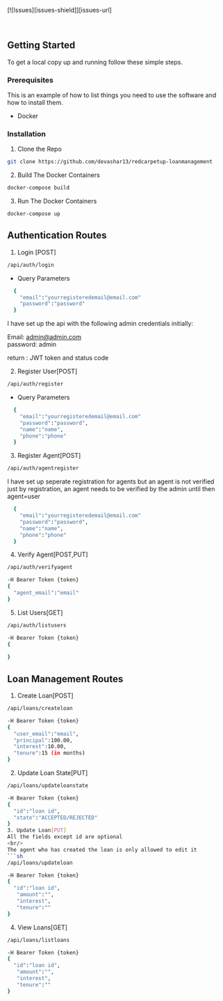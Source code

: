 [![Issues][issues-shield]][issues-url]

<br />
<p align="center">
  <!-- <a href="https://github.com/devashar13">
    
  </a> -->

  <h3 align="center">LoanManagement System</h3>

  <p align="center">
    YOUR_SHORT_DESCRIPTION
    <br />
    <a href="https://github.com/roerohan/Template"><strong>Explore the docs »</strong></a>
    <br />
    <br />
    <a href="https://github.com/roerohan/Template">View Demo</a>
    ·
    <a href="https://github.com/roerohan/Template/issues">Report Bug</a>
    ·
    <a href="https://github.com/roerohan/Template/issues">Request Feature</a>
  </p>
</p>



### Built With

* Django
* Djangorestframework
* MySQL
* docker-compose
* Docker


<!-- GETTING STARTED -->
## Getting Started

To get a local copy up and running follow these simple steps.

### Prerequisites

This is an example of how to list things you need to use the software and how to install them.
* Docker


### Installation
 
1. Clone the Repo
```sh
git clone https://github.com/devashar13/redcarpetup-loanmanagement
```
2. Build The Docker Containers
```sh
docker-compose build
```
3. Run The Docker Containers
```sh
docker-compose up
```
## Authentication Routes
1. Login [POST]
```sh
/api/auth/login
```
* Query Parameters
```sh
  {
    "email":"yourregisteredemail@email.com"
    "password":"password"
  }
```
I have set up the api with the following admin credentials initially:

Email: admin@admin.com<br/>
password: admin

return  : JWT token and status code

2. Register User[POST]
```sh
/api/auth/register
```
* Query Parameters
```sh
  {
    "email":"yourregisteredemail@email.com"
    "password":"password",
    "name":"name",
    "phone":"phone"
  }
```
3. Register Agent[POST]
```sh
/api/auth/agentregister
```
I have set up seperate registration for agents but an agent is not verified just by registration, an agent needs to be verified by the admin until then agent=user

```sh
  {
    "email":"yourregisteredemail@email.com"
    "password":"password",
    "name":"name",
    "phone":"phone"
  }
```

4. Verify Agent[POST,PUT]
```sh
/api/auth/verifyagent
```
```sh
-H Bearer Token {token}
{
  "agent_email":"email"
}
```
5. List Users[GET]
```sh
/api/auth/listusers
```
```sh
-H Bearer Token {token}
{
  
}
```

## Loan Management Routes

1. Create Loan[POST]
```sh
/api/loans/createloan
```
```sh
-H Bearer Token {token}
{
  "user_email":"email",
  "principal":100.00,
  "interest":10.00,
  "tenure":15 (in months)
}
```
2. Update Loan State[PUT]
```sh
/api/loans/updateloanstate
```
```sh
-H Bearer Token {token}
{
  "id":"loan id",
  "state":"ACCEPTED/REJECTED"
}
3. Update Loan[PUT]
All the fields except id are optional
<br/>
The agent who has created the loan is only allowed to edit it
```sh
/api/loans/updateloan
```
```sh
-H Bearer Token {token}
{
  "id":"loan id",
   "amount":"",
   "interest",
   "tenure":""
}
``````
4. View Loans[GET]

```sh
/api/loans/listloans
```
```sh
-H Bearer Token {token}
{
  "id":"loan id",
   "amount":"",
   "interest",
   "tenure":""
}
``````

